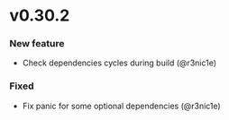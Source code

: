 # v0.30.2

### New feature

* Check dependencies cycles during build (@r3nic1e)

### Fixed

* Fix panic for some optional dependencies (@r3nic1e)

